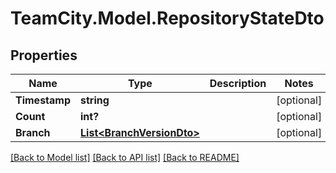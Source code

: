 # TeamCity.Model.RepositoryStateDto
## Properties

Name | Type | Description | Notes
------------ | ------------- | ------------- | -------------
**Timestamp** | **string** |  | [optional] 
**Count** | **int?** |  | [optional] 
**Branch** | [**List&lt;BranchVersionDto&gt;**](BranchVersionDto.md) |  | [optional] 

[[Back to Model list]](../README.md#documentation-for-models) [[Back to API list]](../README.md#documentation-for-api-endpoints) [[Back to README]](../README.md)

